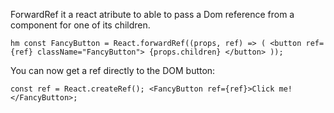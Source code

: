 ForwardRef it a react atribute to able to pass a Dom reference from a component for one of its children.

`hm
const FancyButton = React.forwardRef((props, ref) => (
  <button ref={ref} className="FancyButton">
    {props.children}
  </button>
));
`


You can now get a ref directly to the DOM button:

`
const ref = React.createRef();
<FancyButton ref={ref}>Click me!</FancyButton>;
`
